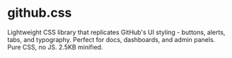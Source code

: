 # github.css
Lightweight CSS library that replicates GitHub's UI styling - buttons, alerts, tabs, and typography. Perfect for docs, dashboards, and admin panels. Pure CSS, no JS. 2.5KB minified.
